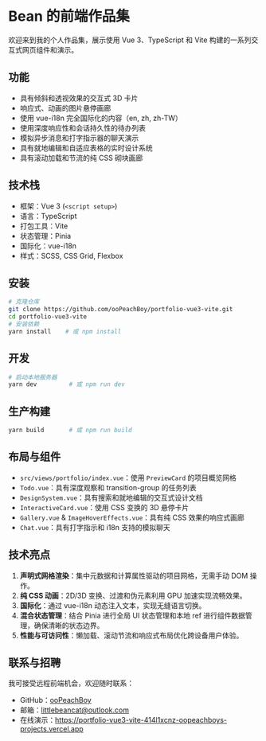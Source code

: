 # Bean 的前端作品集

欢迎来到我的个人作品集，展示使用 Vue 3、TypeScript 和 Vite 构建的一系列交互式网页组件和演示。

## 功能
- 具有倾斜和透视效果的交互式 3D 卡片
- 响应式、动画的图片悬停画廊
- 使用 vue-i18n 完全国际化的内容（en, zh, zh-TW）
- 使用深度响应性和会话持久性的待办列表
- 模拟异步消息和打字指示器的聊天演示
- 具有就地编辑和自适应表格的实时设计系统
- 具有滚动加载和节流的纯 CSS 砌块画廊

## 技术栈
- 框架：Vue 3 (`<script setup>`)
- 语言：TypeScript
- 打包工具：Vite
- 状态管理：Pinia
- 国际化：vue-i18n
- 样式：SCSS, CSS Grid, Flexbox

## 安装
```bash
# 克隆仓库
git clone https://github.com/ooPeachBoy/portfolio-vue3-vite.git
cd portfolio-vue3-vite
# 安装依赖
yarn install    # 或 npm install
```

## 开发
```bash
# 启动本地服务器
yarn dev         # 或 npm run dev
```

## 生产构建
```bash
yarn build       # 或 npm run build
```

## 布局与组件
- `src/views/portfolio/index.vue`：使用 `PreviewCard` 的项目概览网格
- `Todo.vue`：具有深度观察和 transition-group 的任务列表
- `DesignSystem.vue`：具有搜索和就地编辑的交互式设计文档
- `InteractiveCard.vue`：使用 CSS 变换的 3D 悬停卡片
- `Gallery.vue` & `ImageHoverEffects.vue`：具有纯 CSS 效果的响应式画廊
- `Chat.vue`：具有打字指示和 i18n 支持的模拟聊天

## 技术亮点
1. **声明式网格渲染**：集中元数据和计算属性驱动的项目网格，无需手动 DOM 操作。
2. **纯 CSS 动画**：2D/3D 变换、过渡和伪元素利用 GPU 加速实现流畅效果。
3. **国际化**：通过 vue-i18n 动态注入文本，实现无缝语言切换。
4. **混合状态管理**：结合 Pinia 进行全局 UI 状态管理和本地 ref 进行组件数据管理，确保清晰的状态边界。
5. **性能与可访问性**：懒加载、滚动节流和响应式布局优化跨设备用户体验。

## 联系与招聘
我可接受远程前端机会，欢迎随时联系：
- GitHub：[ooPeachBoy](https://github.com/ooPeachBoy)
- 邮箱：littlebeancat@outlook.com
 - 在线演示：https://portfolio-vue3-vite-414l1xcnz-oopeachboys-projects.vercel.app
